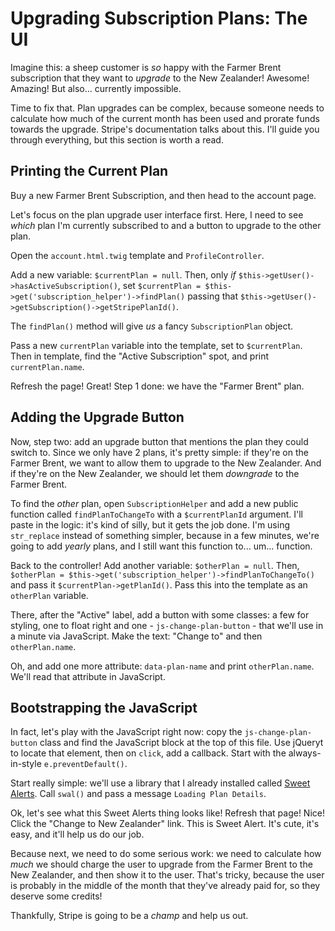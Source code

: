 # Upgrading Subscription Plans: The UI

Imagine this: a sheep customer is *so* happy with the Farmer Brent subscription that
they want to *upgrade* to the New Zealander! Awesome! Amazing! But also... currently
impossible.

Time to fix that. Plan upgrades can be complex, because someone needs to calculate
how much of the current month has been used and prorate funds towards the upgrade.
Stripe's documentation talks about this. I'll guide you through everything, but
this section is worth a read.

## Printing the Current Plan

Buy a new Farmer Brent Subscription, and then head to the account page. 

Let's focus on the plan upgrade user interface first. Here, I need to see *which*
plan I'm currently subscribed to and a button to upgrade to the other plan.

Open the `account.html.twig` template and `ProfileController`.

Add a new variable: `$currentPlan = null`. Then, only *if* `$this->getUser()->hasActiveSubscription()`,
set `$currentPlan = $this->get('subscription_helper')->findPlan()` passing that
`$this->getUser()->getSubscription()->getStripePlanId()`.

The `findPlan()` method will give *us* a fancy `SubscriptionPlan` object.

Pass a new `currentPlan` variable into the template, set to `$currentPlan`. Then
in template, find the "Active Subscription" spot, and print `currentPlan.name`.

Refresh the page! Great! Step 1 done: we have the "Farmer Brent" plan.

## Adding the Upgrade Button

Now, step two: add an upgrade button that mentions the plan they could switch to.
Since we only have 2 plans, it's pretty simple: if they're on the Farmer Brent, we
want to allow them to upgrade to the New Zealander. And if they're on the New Zealander,
we should let them *downgrade* to the Farmer Brent.

To find the *other* plan, open `SubscriptionHelper` and add a new public function
called `findPlanToChangeTo` with a `$currentPlanId` argument. I'll paste in the
logic: it's kind of silly, but it gets the job done. I'm using `str_replace` instead
of something simpler, because in a few minutes, we're going to add *yearly* plans,
and I still want this function to... um... function.

Back to the controller! Add another variable: `$otherPlan = null`. Then,
`$otherPlan = $this->get('subscription_helper')->findPlanToChangeTo()` and pass
it `$currentPlan->getPlanId()`. Pass this into the template as an `otherPlan` variable.

There, after the "Active" label, add a button with some classes: a few for styling,
one to float right and one - `js-change-plan-button` - that we'll use in a minute
via JavaScript. Make the text: "Change to" and then `otherPlan.name`.

Oh, and add one more attribute: `data-plan-name` and print `otherPlan.name`. We'll
read that attribute in JavaScript.

## Bootstrapping the JavaScript

In fact, let's play with the JavaScript right now: copy the `js-change-plan-button`
class and find the JavaScript block at the top of this file. Use jQueryt to locate
that element, then on `click`, add a callback. Start with the always-in-style
`e.preventDefault()`.

Start really simple: we'll use a library that I already installed called
[Sweet Alerts](http://t4t5.github.io/sweetalert/). Call `swal()` and pass a message
`Loading Plan Details`.

Ok, let's see what this Sweet Alerts thing looks like! Refresh that page! Nice!
Click the "Change to New Zealander" link. This is Sweet Alert. It's cute, it's easy,
and it'll help us do our job. 

Because next, we need to do some serious work: we need to calculate how *much* we
should charge the user to upgrade from the Farmer Brent to the New Zealander, and
then show it to the user. That's tricky, because the user is probably in the middle
of the month that they've already paid for, so they deserve some credits!

Thankfully, Stripe is going to be a *champ* and help us out.
